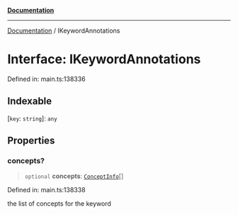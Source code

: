 [**Documentation**](../README.md)

***

[Documentation](../README.md) / IKeywordAnnotations

# Interface: IKeywordAnnotations

Defined in: main.ts:138336

## Indexable

\[`key`: `string`\]: `any`

## Properties

### concepts?

> `optional` **concepts**: [`ConceptInfo`](../classes/ConceptInfo.md)[]

Defined in: main.ts:138338

the list of concepts for the keyword
